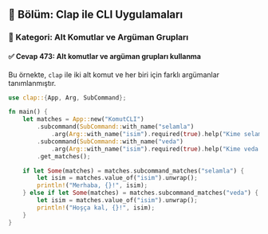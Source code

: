 ## 📘 Bölüm: Clap ile CLI Uygulamaları  
### 🔹 Kategori: Alt Komutlar ve Argüman Grupları  
#### ✅ Cevap 473: Alt komutlar ve argüman grupları kullanma

Bu örnekte, `clap` ile iki alt komut ve her biri için farklı argümanlar tanımlanmıştır.

```rust
use clap::{App, Arg, SubCommand};

fn main() {
    let matches = App::new("KomutCLI")
        .subcommand(SubCommand::with_name("selamla")
            .arg(Arg::with_name("isim").required(true).help("Kime selam verilecek")))
        .subcommand(SubCommand::with_name("veda")
            .arg(Arg::with_name("isim").required(true).help("Kime veda edilecek")))
        .get_matches();

    if let Some(matches) = matches.subcommand_matches("selamla") {
        let isim = matches.value_of("isim").unwrap();
        println!("Merhaba, {}!", isim);
    } else if let Some(matches) = matches.subcommand_matches("veda") {
        let isim = matches.value_of("isim").unwrap();
        println!("Hoşça kal, {}!", isim);
    }
}
```
